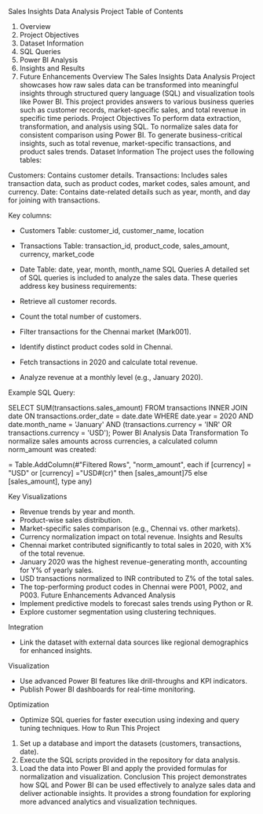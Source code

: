 Sales Insights Data Analysis Project
Table of Contents
1.	Overview
2.	Project Objectives
3.	Dataset Information
4.	SQL Queries
5.	Power BI Analysis
6.	Insights and Results
7.	Future Enhancements
Overview
The Sales Insights Data Analysis Project showcases how raw sales data can be 
transformed into meaningful insights through structured query language (SQL) and visualization tools 
like Power BI. This project provides answers to various business queries such as customer records, 
market-specific sales, and total revenue in specific time periods.
Project Objectives
To perform data extraction, transformation, and analysis using SQL.
To normalize sales data for consistent comparison using Power BI.
To generate business-critical insights, such as total revenue, market-specific transactions, and product sales trends.
Dataset Information
The project uses the following tables:

Customers: Contains customer details.
Transactions: Includes sales transaction data, such as product codes, market codes, sales amount, and currency.
Date: Contains date-related details such as year, month, and day for joining with transactions.

Key columns:

- Customers Table: customer_id, customer_name, location
- Transactions Table: transaction_id, product_code, sales_amount, currency, market_code
- Date Table: date, year, month, month_name
SQL Queries
A detailed set of SQL queries is included to analyze the sales data. 
These queries address key business requirements:

- Retrieve all customer records.
- Count the total number of customers.
- Filter transactions for the Chennai market (Mark001).
- Identify distinct product codes sold in Chennai.
- Fetch transactions in 2020 and calculate total revenue.
- Analyze revenue at a monthly level (e.g., January 2020).

Example SQL Query:

SELECT SUM(transactions.sales_amount) 
FROM transactions 
INNER JOIN date ON transactions.order_date = date.date 
WHERE date.year = 2020 AND date.month_name = 'January' 
AND (transactions.currency = 'INR' OR transactions.currency = 'USD');
Power BI Analysis
Data Transformation
To normalize sales amounts across currencies, a calculated column norm_amount was created:

= Table.AddColumn(#"Filtered Rows", "norm_amount", each if [currency] = "USD" or [currency] ="USD#(cr)" then [sales_amount]75 else [sales_amount], type any)

Key Visualizations
- Revenue trends by year and month.
- Product-wise sales distribution.
- Market-specific sales comparison (e.g., Chennai vs. other markets).
- Currency normalization impact on total revenue.
Insights and Results
- Chennai market contributed significantly to total sales in 2020, with X% of the total revenue.
- January 2020 was the highest revenue-generating month, accounting for Y% of yearly sales.
- USD transactions normalized to INR contributed to Z% of the total sales.
- The top-performing product codes in Chennai were P001, P002, and P003.
Future Enhancements
Advanced Analysis
- Implement predictive models to forecast sales trends using Python or R.
- Explore customer segmentation using clustering techniques.

Integration
- Link the dataset with external data sources like regional demographics for enhanced insights.

Visualization
- Use advanced Power BI features like drill-throughs and KPI indicators.
- Publish Power BI dashboards for real-time monitoring.

Optimization
- Optimize SQL queries for faster execution using indexing and query tuning techniques.
How to Run This Project
1. Set up a database and import the datasets (customers, transactions, date).
2. Execute the SQL scripts provided in the repository for data analysis.
3. Load the data into Power BI and apply the provided formulas for normalization and visualization.
Conclusion
This project demonstrates how SQL and Power BI can be used effectively to analyze sales data and deliver actionable insights. It provides a strong foundation for exploring more advanced analytics and visualization techniques.
